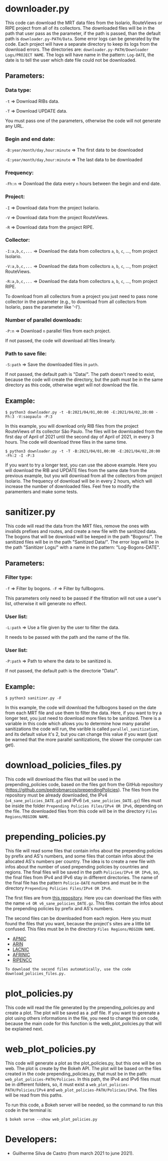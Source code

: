 # downloader.py

This code can download the MRT data files from the Isolario, RouteViews or RIPE project from all of its collectors. The downloaded files will be in the path that user pass as the parameter, if the path is passed, than the default path is ``downloader.py-PATH/Data``. Some error logs can be generated by the code. Each project will have a separate directory to keep its logs from the download errors. The directories are: ``downloader.py-PATH/Downloader Logs/PROJECT NAME``. The logs will have name in the pattern: ``Log-DATE``, the date is to tell the user which date file could not be downloaded.

## Parameters:

### __Data type__:
``-t`` => Download RIBs data.

``-T`` => Download UPDATE data.

You must pass one of the parameters, otherwise the code will not generate any URL.

### __Begin and end date__:
``-B:year/month/day,hour:minute`` => The first data to be downloaded

``-E:year/month/day,hour:minute`` => The last data to be downloaded

### __Frequency__:
``-Fh:n`` => Download the data every ``n`` hours between the begin and end date.

### __Project__:
``-I`` => Download data from the project Isolario.

``-V`` => Download data from the project RouteViews.

``-R`` => Download data from the project RIPE.

### __Collector__:
``-I:a,b,c,...`` => Download the data from collectors ``a``, ``b``, ``c``, ..., from project Isolario.

``-V:a,b,c,...`` => Download the data from collectors ``a``, ``b``, ``c``, ..., from project RouteViews.

``-R:a,b,c,...`` => Download the data from collectors ``a``, ``b``, ``c``, ..., from project RIPE.

To download from all collectors from a project you just need to pass none collector in the parameter (e.g., to download from all collectors from Isolario, pass the parameter like '-I').

### __Number of parallel downloads__:
``-P:n`` => Download ``n`` parallel files from each project.

If not passed, the code will download all files linearly.

### __Path to save file__:
``-S:path`` => Save the downloaded files in ``path``.

If not passed, the default path is "Data/". The path doesn't need to exist, because the code will create the directory, but the path must be in the same directory as this code, otherwise wget will not download the file.

## Example:
    $ python3 downloader.py -t -B:2021/04/01,00:00 -E:2021/04/02,20:00 -Fh:3 -V:saopaulo -P:3
  
In this example, you will download only RIB files from the project RouteViews of its collector São Paulo. The files will be downloaded from the first day of April of 2021 until the second day of April of 2021, in every 3 hours. The code will download three files in the same time.

    $ python3 downloader.py -t -T -B:2021/04/01,00:00 -E:2021/04/02,20:00 -Fh:2 -I -P:3
    
If you want to try a longer test, you can use the above example. Here you will download the RIB and UPDATE files from the same date from the previous example, but you will download from all the collectors from project Isolario. The frequency of download will be in every 2 hours, which will increase the number of downloaded files. Feel free to modify the paramenters and make some tests.

# sanitizer.py

This code will read the data from the MRT files, remove the ones with invalids prefixes and routes, and create a new file with the sanitized data. The bogons that will be download will be keeped in the path "Bogons/". The sanitized files will be in the path "Sanitized Data/". The error logs will be in the path "Sanitizer Logs/" with a name in the pattern: "Log-Bogons-DATE".

## Parameters:

### __Filter type__:

``-f`` => Filter by bogons.
``-F`` => Filter by fullbogons.

This parameters only need to be passed if the filtration will not use a user's list, otherwise it will generate no effect.

### __User list__:

``-L:path`` => Use a file given by the user to filter the data.

It needs to be passed with the path and the name of the file.

### __User list__:

``-P:path`` => Path to where the data to be sanitized is.

If not passed, the default path is the directorie "Data/".

## Example:
    $ python3 sanitizer.py -F
  
In this example, the code will download the fullbogons based on the date from each MRT file and use them to filter the data. Here, if you want to try a longer test, you just need to download more files to be sanitized. There is a variable in this code which allows you to determine how many parallel sanitizations the code will run, the varible is called ``parallel_sanitization``, and its default value it's 2, but you can change this value if you want (just be warned that the more parallel sanitizations, the slower the computer can get).

# download_policies_files.py

This code will download the files that will be used in the prepending_policies code, based on the files got from the GitHub repository (https://github.com/pedrobmarcos/prependingPolicies). The files from the repository must be already downloaded, the IPv4 (``v4_sane_policies_DATE.gz``) and IPv6 (``v6_sane_policies_DATE.gz``) files must be inside the folder ``Prepending Policies Files/IPv4 OR IPv6``, depending on the file. The downloaded files from this code will be in the directory ``Files Regions/REGION NAME``.

# prepending_policies.py

This file will read some files that contain infos about the prepending policies by prefix and AS's numbers, and some files that contain infos about the allocated AS's numbers per country. The idea is to create a new file with infos about the number of used prepending policies by countries and regions. The final files will be saved in the path ``Policies/IPv4 OR IPv6``, so, the final files from IPv4 and IPv6 stay in different directories. The name of the final file has the pattern ``Policie-DATE`` numbers and must be in the directory ``Prepending Policies Files/IPv4 OR IPv6``.

The first files are from [this repository](https://github.com/pedrobmarcos/prependingPolicies). Here you can download the files with the name ``v4 OR v6_sane_policies_DATE.gz``. This files contain the infos about the prepending policies by prefix and AS's numbers.

The second files can be downloaded from each region. Here you must found the files that you want, because the project's sites are a little bit confused.  This files must be in the directory ``Files Regions/REGION NAME``.
- [APNIC](https://ftp.apnic.net/apnic/stats/apnic/)
- [ARIN](https://ftp.arin.net/pub/stats/arin/)
- [LACNIC](https://ftp.lacnic.net/pub/stats/lacnic/)
- [AFRINIC](https://ftp.afrinic.net/pub/stats/afrinic/)
- [RIPENCC](https://ftp.ripe.net/pub/stats/ripencc/)

``To download the second files automatically, use the code download_policies_files.py.``


# plot_policies.py

This code will read the file generated by the prepending_policies.py and create a plot. The plot will be saved as a .pdf file. If you want to gerenate a plot using others informations in the file, you need to change this on code, because the main code for this function is the web_plot_policies.py that will be explained next.


# web_plot_policies.py

This code will generate a plot as the plot_policies.py, but this one will be on web. The plot is create by the Bokeh API. The plot will be based on the files created in the code prepending_policies.py, that must be in the path: ``web_plot_policies-PATH/Policies``. In this path, the IPv4 and IPv6 files must be in different folders, so, it must exist a ``web_plot_policies-PATH/Policies/IPv4`` and ``web_plot_policies-PATH/Policies/IPv6``. The files will be read from this paths.

To run this code, a Bokeh server will be needed, so the command to run this code in the terminal is:

    $ bokeh serve --show web_plot_policies.py
    
    
# Developers:

- Guilherme Silva de Castro (from march 2021 to june 2021).
    


